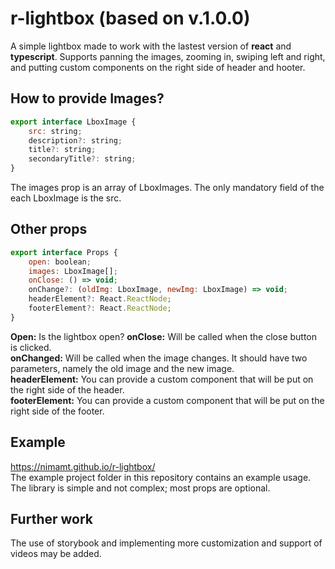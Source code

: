 # r-lightbox (based on v.1.0.0)

A simple lightbox made to work with the lastest version of <strong>react</strong> and <strong>typescript</strong>.
Supports panning the images, zooming in, swiping left and right, and putting custom components on the right side of header and hooter.

## How to provide Images?

```jsx
export interface LboxImage {
    src: string;
    description?: string;
    title?: string;
    secondaryTitle?: string;
}
```

The images prop is an array of LboxImages.
The only mandatory field of the each LboxImage is the src.

## Other props

```jsx 
export interface Props {
    open: boolean;
    images: LboxImage[];
    onClose: () => void;
    onChange?: (oldImg: LboxImage, newImg: LboxImage) => void;
    headerElement?: React.ReactNode;
    footerElement?: React.ReactNode;
}
```

**Open:** Is the lightbox open?
**onClose:** Will be called when the close button is clicked.  
**onChanged:** Will be called when the image changes. It should have two parameters, namely the old image and the new image.  
**headerElement:** You can provide a custom component that will be put on the right side of the header.  
**footerElement:** You can provide a custom component that will be put on the right side of the footer.  

## Example
https://nimamt.github.io/r-lightbox/  
The example project folder in this repository contains an example usage.  
The library is simple and not complex; most props are optional.

## Further work
The use of storybook and implementing more customization and support of videos may be added.
